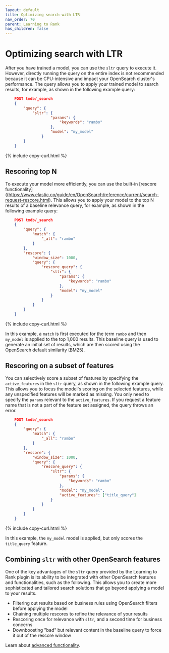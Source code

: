 ```yaml
---
layout: default
title: Optimizing search with LTR
nav_order: 70
parent: Learning to Rank
has_children: false
---
```


# Optimizing search with LTR

After you have trained a model, you can use the `sltr` query to execute it. However, directly running the query on the entire index is not recommended because it can be CPU-intensive and impact your OpenSearch cluster's performance. The query allows you to apply your trained model to search results, for example, as shown in the following example query:

```json
    POST tmdb/_search
    {
        "query": {
            "sltr": {
                    "params": {
                        "keywords": "rambo"
                    },
                    "model": "my_model"
                }
        }
    }
```
{% include copy-curl.html %}

## Rescoring top N

To execute your model more efficiently, you can use the built-in [rescore functionality]((https://www.elastic.co/guide/en/OpenSearch/reference/current/search-request-rescore.html). This allows you to apply your model to the top N results of a baseline relevance query, for example, as shown in the following example query:

```json
    POST tmdb/_search
    {
        "query": {
            "match": {
                "_all": "rambo"
            }
        },
        "rescore": {
            "window_size": 1000,
            "query": {
                "rescore_query": {
                    "sltr": {
                        "params": {
                            "keywords": "rambo"
                        },
                        "model": "my_model"
                    }
                }
            }
        }
    }
```
{% include copy-curl.html %}

In this example, a `match` is first executed for the term `rambo` and then `my_model` is applied to the top 1,000 results. This baseline query is used to generate an initial set of results, which are then scored using the OpenSearch default similarity (BM25).

## Rescoring on a subset of features

You can selectively score a subset of features by specifying the `active_features` in the `sltr` query, as shown in the following example query. This allows you to focus the model's scoring on the selected features, while any unspecified features will be marked as missing. You only need to specify the `params` relevant to the `active_features`. If you request a feature name that is not a part of the feature set assigned, the query throws an error.

```json
    POST tmdb/_search
    {
        "query": {
            "match": {
                "_all": "rambo"
            }
        },
        "rescore": {
            "window_size": 1000,
            "query": {
                "rescore_query": {
                    "sltr": {
                        "params": {
                            "keywords": "rambo"
                        },
                        "model": "my_model",
                        "active_features": ["title_query"]
                    }
                }
            }
        }
    }
```
{% include copy-curl.html %}

In this example, the `my_model` model is applied, but only scores the `title_query` feature. 

## Combining `sltr` with other OpenSearch features

One of the key advantages of the `sltr` query provided by the Learning to Rank plugin is its ability to be integrated with other OpenSearch features and functionalities, such as the following. This allows you to create more sophisticated and tailored search solutions that go beyond applying a model to your results.

-   Filtering out results based on business rules using OpenSearch filters before applying the model
-   Chaining multiple rescores to refine the relevance of your results
-   Rescoring once for relevance with `sltr`, and a second time for business concerns
-   Downboosting "bad" but relevant content in the baseline query to force it out of the rescore window

Learn about [advanced functionality]({{site.url}}{{site.baseurl}}/search-plugins/ltr/advanced-functionality/).

